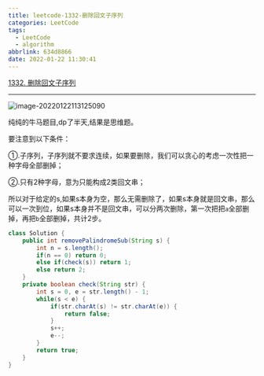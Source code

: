 ```yaml
---
title: leetcode-1332-删除回文子序列
categories: LeetCode
tags:
  - LeetCode
  - algorithm
abbrlink: 634d8866
date: 2022-01-22 11:30:41
---
```


[1332. 删除回文子序列](https://leetcode-cn.com/problems/remove-palindromic-subsequences/)

<hr/>

![image-20220122113125090](https://gitee.com/cao_ziqiang/img/raw/master/20220122113125.png)

纯纯的牛马题目,dp了半天,结果是思维题。

要注意到以下条件：

①.子序列，子序列就不要求连续，如果要删除，我们可以贪心的考虑一次性把一种字母全部删掉；

②.只有2种字母，意为只能构成2类回文串；

所以对于给定的s,如果s本身为空，那么无需删除了，如果s本身就是回文串，那么可以一次到位，如果s本身并不是回文串，可以分两次删除，第一次把把`a`全部删掉，再把`b`全部删掉，共计2步。

```java
class Solution {
    public int removePalindromeSub(String s) {
        int n = s.length();
        if(n == 0) return 0;
        else if(check(s)) return 1;
        else return 2;
    }
    private boolean check(String str) {
        int s = 0, e = str.length() - 1;
        while(s < e) {
            if(str.charAt(s) != str.charAt(e)) {
                return false;
            }
            s++;
            e--;
        }
        return true;
    }
}
```

